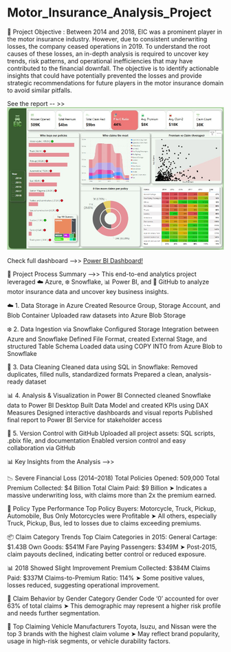 # Motor_Insurance_Analysis_Project
🎯 Project Objective : Between 2014 and 2018, EIC was a prominent player in the motor insurance industry. However, due to consistent underwriting losses, the company ceased operations in 2019.
To understand the root causes of these losses, an in-depth analysis is required to uncover key trends, risk patterns, and operational inefficiencies that may have contributed to the financial downfall.
The objective is to identify actionable insights that could have potentially prevented the losses and provide strategic recommendations for future players in the motor insurance domain to avoid similar pitfalls.

See the report -- >>
![Power BI Report](Report.jpg)

Check full dashboard -->>
[Power BI Dashboard!](https://app.powerbi.com/view?r=eyJrIjoiOWJhYTlmNGItYWU2Zi00YTkzLTgwOTItNTQ0YzMxODlhMWRiIiwidCI6ImRmODY3OWNkLWE4MGUtNDVkOC05OWFjLWM4M2VkN2ZmOTVhMCJ9)


🔧 Project Process Summary -->>
This end-to-end analytics project leveraged ☁️ Azure, ❄️ Snowflake, 📊 Power BI, and 🐙 GitHub to analyze motor insurance data and uncover key business insights.

☁️ 1. Data Storage in Azure
Created Resource Group, Storage Account, and Blob Container
Uploaded raw datasets into Azure Blob Storage

❄️ 2. Data Ingestion via Snowflake
Configured Storage Integration between Azure and Snowflake
Defined File Format, created External Stage, and structured Table Schema
Loaded data using COPY INTO from Azure Blob to Snowflake

🧹 3. Data Cleaning
Cleaned data using SQL in Snowflake:
Removed duplicates, filled nulls, standardized formats
Prepared a clean, analysis-ready dataset

📊 4. Analysis & Visualization in Power BI
Connected cleaned Snowflake data to Power BI Desktop
Built Data Model and created KPIs using DAX Measures
Designed interactive dashboards and visual reports
Published final report to Power BI Service for stakeholder access

🐙 5. Version Control with GitHub
Uploaded all project assets: SQL scripts, .pbix file, and documentation
Enabled version control and easy collaboration via GitHub


📊 Key Insights from the Analysis -->>

📉 Severe Financial Loss (2014–2018)
Total Policies Opened: 509,000
Total Premium Collected: $4 Billion
Total Claim Paid: $9 Billion
➤ Indicates a massive underwriting loss, with claims more than 2x the premium earned.

🚗 Policy Type Performance
Top Policy Buyers: Motorcycle, Truck, Pickup, Automobile, Bus
Only Motorcycles were Profitable
➤ All others, especially Truck, Pickup, Bus, led to losses due to claims exceeding premiums.

📦 Claim Category Trends
Top Claim Categories in 2015:
General Cartage: $1.43B
Own Goods: $541M
Fare Paying Passengers: $349M
➤ Post-2015, claim payouts declined, indicating better control or reduced exposure.

📊 2018 Showed Slight Improvement
Premium Collected: $384M
Claims Paid: $337M
Claims-to-Premium Ratio: 114%
➤ Some positive values, losses reduced, suggesting operational improvement.

🧍 Claim Behavior by Gender Category
Gender Code ‘0’ accounted for over 63% of total claims
➤ This demographic may represent a higher risk profile and needs further segmentation.

🚙 Top Claiming Vehicle Manufacturers
Toyota, Isuzu, and Nissan were the top 3 brands with the highest claim volume
➤ May reflect brand popularity, usage in high-risk segments, or vehicle durability factors.


